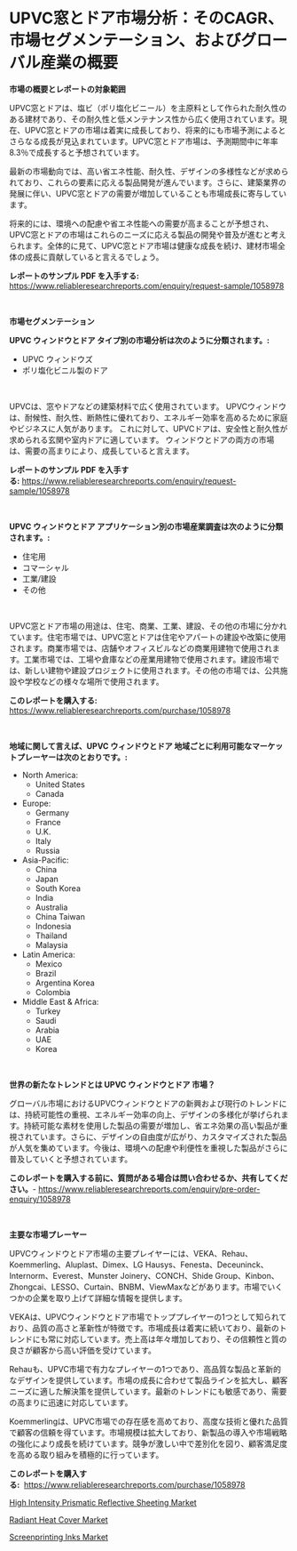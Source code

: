 <p><h1>UPVC窓とドア市場分析：そのCAGR、市場セグメンテーション、およびグローバル産業の概要</h1></p><p><strong>市場の概要とレポートの対象範囲</strong></p>
<p><p>UPVC窓とドアは、塩ビ（ポリ塩化ビニール）を主原料として作られた耐久性のある建材であり、その耐久性と低メンテナンス性から広く使用されています。現在、UPVC窓とドアの市場は着実に成長しており、将来的にも市場予測によるとさらなる成長が見込まれています。UPVC窓とドア市場は、予測期間中に年率8.3％で成長すると予想されています。</p><p>最新の市場動向では、高い省エネ性能、耐久性、デザインの多様性などが求められており、これらの要素に応える製品開発が進んでいます。さらに、建築業界の発展に伴い、UPVC窓とドアの需要が増加していることも市場成長に寄与しています。</p><p>将来的には、環境への配慮や省エネ性能への需要が高まることが予想され、UPVC窓とドアの市場はこれらのニーズに応える製品の開発や普及が進むと考えられます。全体的に見て、UPVC窓とドア市場は健康な成長を続け、建材市場全体の成長に貢献していると言えるでしょう。</p></p>
<p><strong>レポートのサンプル PDF を入手する:</strong> <a href="https://www.reliableresearchreports.com/enquiry/request-sample/1058978">https://www.reliableresearchreports.com/enquiry/request-sample/1058978</a></p>
<p>&nbsp;</p>
<p><strong>市場セグメンテーション</strong></p>
<p><strong>UPVC ウィンドウとドア タイプ別の市場分析は次のように分類されます。:</strong></p>
<p><ul><li>UPVC ウィンドウズ</li><li>ポリ塩化ビニル製のドア</li></ul></p>
<p>&nbsp;</p>
<p><p>UPVCは、窓やドアなどの建築材料で広く使用されています。 UPVCウィンドウは、耐候性、耐久性、断熱性に優れており、エネルギー効率を高めるために家庭やビジネスに人気があります。 これに対して、UPVCドアは、安全性と耐久性が求められる玄関や室内ドアに適しています。 ウィンドウとドアの両方の市場は、需要の高まりにより、成長していると言えます。</p></p>
<p><strong>レポートのサンプル PDF を入手する:</strong>&nbsp;<a href="https://www.reliableresearchreports.com/enquiry/request-sample/1058978">https://www.reliableresearchreports.com/enquiry/request-sample/1058978</a></p>
<p>&nbsp;</p>
<p><strong> UPVC ウィンドウとドア アプリケーション別の市場産業調査は次のように分類されます。:</strong></p>
<p><ul><li>住宅用</li><li>コマーシャル</li><li>工業/建設</li><li>その他</li></ul></p>
<p>&nbsp;</p>
<p><p>UPVC窓とドア市場の用途は、住宅、商業、工業、建設、その他の市場に分かれています。住宅市場では、UPVC窓とドアは住宅やアパートの建設や改築に使用されます。商業市場では、店舗やオフィスビルなどの商業用建物で使用されます。工業市場では、工場や倉庫などの産業用建物で使用されます。建設市場では、新しい建物や建設プロジェクトに使用されます。その他の市場では、公共施設や学校などの様々な場所で使用されます。</p></p>
<p><strong>このレポートを購入する:</strong>&nbsp; <a href="https://www.reliableresearchreports.com/purchase/1058978">https://www.reliableresearchreports.com/purchase/1058978</a></p>
<p>&nbsp;</p>
<p><strong>地域に関して言えば、UPVC ウィンドウとドア 地域ごとに利用可能なマーケットプレーヤーは次のとおりです。:</strong></p>
<p><ul>
    <li>
        North America:
        <ul>
            <li>United States</li>
            <li>Canada</li>
        </ul>
    </li>
    <li>
        Europe:
        <ul>
            <li>Germany</li>
            <li>France</li>
            <li>U.K.</li>
            <li>Italy</li>
            <li>Russia</li>
        </ul>
    </li>
    <li>
        Asia-Pacific:
        <ul>
            <li>China</li>
            <li>Japan</li>
            <li>South Korea</li>
            <li>India</li>
            <li>Australia</li>
            <li>China Taiwan</li>
            <li>Indonesia</li>
            <li>Thailand</li>
            <li>Malaysia</li>
        </ul>
    </li>
    <li>
        Latin America:
        <ul>
            <li>Mexico</li>
            <li>Brazil</li>
            <li>Argentina Korea</li>
            <li>Colombia</li>
        </ul>
    </li>
    <li>
        Middle East & Africa:
        <ul>
            <li>Turkey</li>
            <li>Saudi</li>
            <li>Arabia</li>
            <li>UAE</li>
            <li>Korea</li>
        </ul>
    </li>
    </ul></p>
<p>&nbsp;</p>
<p><strong>世界の新たなトレンドとは UPVC ウィンドウとドア 市場？</strong></p>
<p><p>グローバル市場におけるUPVCウィンドウとドアの新興および現行のトレンドには、持続可能性の重視、エネルギー効率の向上、デザインの多様化が挙げられます。持続可能な素材を使用した製品の需要が増加し、省エネ効果の高い製品が重視されています。さらに、デザインの自由度が広がり、カスタマイズされた製品が人気を集めています。今後は、環境への配慮や利便性を重視した製品がさらに普及していくと予想されています。</p></p>
<p><strong>このレポートを購入する前に、質問がある場合は問い合わせるか、共有してください。</strong>- <a href="https://www.reliableresearchreports.com/enquiry/pre-order-enquiry/1058978">https://www.reliableresearchreports.com/enquiry/pre-order-enquiry/1058978</a></p>
<p>&nbsp;</p>
<p><strong>主要な市場プレーヤー</strong></p>
<p><p>UPVCウィンドウとドア市場の主要プレイヤーには、VEKA、Rehau、Koemmerling、Aluplast、Dimex、LG Hausys、Fenesta、Deceuninck、Internorm、Everest、Munster Joinery、CONCH、Shide Group、Kinbon、Zhongcai、LESSO、Curtain、BNBM、ViewMaxなどがあります。市場でいくつかの企業を取り上げて詳細な情報を提供します。</p><p>VEKAは、UPVCウィンドウとドア市場でトッププレイヤーの1つとして知られており、品質の高さと革新性が特徴です。市場成長は着実に続いており、最新のトレンドにも常に対応しています。売上高は年々増加しており、その信頼性と質の良さが顧客から高い評価を受けています。</p><p>Rehauも、UPVC市場で有力なプレイヤーの1つであり、高品質な製品と革新的なデザインを提供しています。市場の成長に合わせて製品ラインを拡大し、顧客ニーズに適した解決策を提供しています。最新のトレンドにも敏感であり、需要の高まりに迅速に対応しています。</p><p>Koemmerlingは、UPVC市場での存在感を高めており、高度な技術と優れた品質で顧客の信頼を得ています。市場規模は拡大しており、新製品の導入や市場戦略の強化により成長を続けています。競争が激しい中で差別化を図り、顧客満足度を高める取り組みを積極的に行っています。</p></p>
<p><strong>このレポートを購入する:</strong>&nbsp;&nbsp;<a href="https://www.reliableresearchreports.com/purchase/1058978">https://www.reliableresearchreports.com/purchase/1058978</a></p>
<p><p><a href="https://copper-carbon-84f.notion.site/High-Intensity-Prismatic-Reflective-Sheeting-Market-Size-Global-Industry-Overview-Market-Segmentat-335dcd3cc5024bfbb2333256c252b041">High Intensity Prismatic Reflective Sheeting Market</a></p><p><a href="https://cedar-agate-3da.notion.site/Radiant-Heat-Cover-Market-Size-Market-Share-and-Global-Market-Analysis-Report-2024-2031-d586876c7e264828a35e4fbd9e6ae824">Radiant Heat Cover Market</a></p><p><a href="https://circular-yam-9b9.notion.site/Screenprinting-Inks-Market-Size-and-Growth-Market-Segmentation-Regional-and-Country-Breakdowns-an-403709b8f201431182d0fa727c0b3e1f">Screenprinting Inks Market</a></p></p>